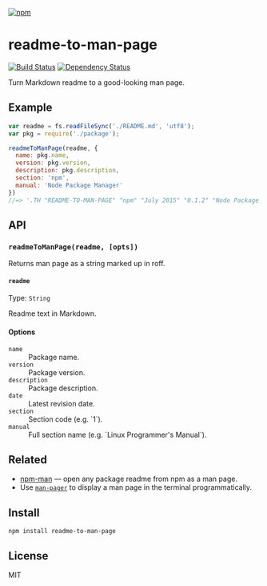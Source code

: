 [![npm](https://nodei.co/npm/readme-to-man-page.png)](https://npmjs.com/package/readme-to-man-page)

# readme-to-man-page

[![Build Status][travis-badge]][travis] [![Dependency Status][david-badge]][david]

Turn Markdown readme to a good-looking man page.

[travis]: https://travis-ci.org/eush77/readme-to-man-page
[travis-badge]: https://travis-ci.org/eush77/readme-to-man-page.svg
[david]: https://david-dm.org/eush77/readme-to-man-page
[david-badge]: https://david-dm.org/eush77/readme-to-man-page.png

## Example

```js
var readme = fs.readFileSync('./README.md', 'utf8');
var pkg = require('./package');

readmeToManPage(readme, {
  name: pkg.name,
  version: pkg.version,
  description: pkg.description,
  section: 'npm',
  manual: 'Node Package Manager'
})
//=> '.TH "README-TO-MAN-PAGE" "npm" "July 2015" "0.1.2" "Node Package Manager"\n.SH "NAME"\n\\f...'
```

## API

### `readmeToManPage(readme, [opts])`

Returns man page as a string marked up in roff.

#### `readme`

Type: `String` <br>

Readme text in Markdown.

#### Options

<dl>
<dt><code>name</code></dt>
<dd>
Package name.
</dd>

<dt><code>version</code></dt>
<dd>
Package version.
</dd>

<dt><code>description</code></dt>
<dd>
Package description.
</dd>

<dt><code>date</code></dt>
<dd>
Latest revision date.
</dd>

<dt><code>section</code></dt>
<dd>
Section code (e.g. `1`).
</dd>

<dt><code>manual</code></dt>
<dd>
Full section name (e.g. `Linux Programmer's Manual`).
</dd>
</dl>

## Related

- [npm-man] — open any package readme from npm as a man page.
- Use [`man-pager`][man-pager] to display a man page in the terminal programmatically.

[npm-man]: https://github.com/eush77/npm-man
[man-pager]: https://github.com/eush77/man-pager

## Install

```
npm install readme-to-man-page
```

## License

MIT
